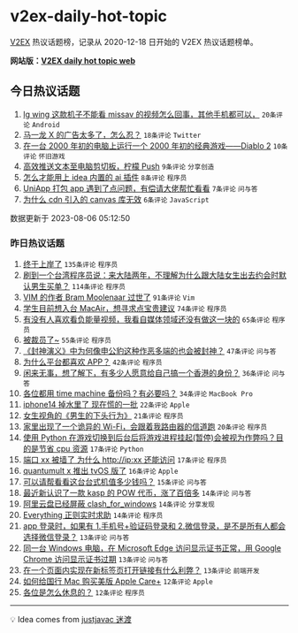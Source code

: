 # v2ex-daily-hot-topic

[V2EX](https://www.v2ex.com/) 热议话题榜，记录从 2020-12-18 日开始的 V2EX 热议话题榜单。

**网站版：[V2EX daily hot topic web](https://boojack.github.io/v2ex-daily-hot-topic-web/)**

## 今日热议话题

<!-- TODAY BEGIN -->

1. [lg wing 这款机子不能看 missav 的视频怎么回事，其他手机都可以，](https://www.v2ex.com/t/962755) `20条评论` `Android`
1. [马一龙 X 的广告太多了，怎么忍？](https://www.v2ex.com/t/962736) `18条评论` `Twitter`
1. [在一台 2000 年初的电脑上运行一个 2000 年初的经典游戏——Diablo 2](https://www.v2ex.com/t/962739) `10条评论` `怀旧游戏`
1. [高效推送文本至电脑剪切板，柠檬 Push](https://www.v2ex.com/t/962744) `9条评论` `分享创造`
1. [怎么才能用上 idea 内置的 ai 插件](https://www.v2ex.com/t/962752) `8条评论` `程序员`
1. [UniApp 打包 app 遇到了点问题，有偿请大佬帮忙看看](https://www.v2ex.com/t/962765) `7条评论` `问与答`
1. [为什么 cdn 引入的 canvas 库无效](https://www.v2ex.com/t/962738) `6条评论` `JavaScript`

数据更新于 2023-08-06 05:12:50

<!-- TODAY END -->

### 昨日热议话题

<!-- YESTERDAY BEGIN -->

1. [终于上岸了](https://www.v2ex.com/t/962626) `135条评论` `程序员`
1. [刷到一个台湾程序员说：来大陆两年，不理解为什么跟大陆女生出去约会时默认男生买单？](https://www.v2ex.com/t/962567) `114条评论` `程序员`
1. [VIM 的作者 Bram Moolenaar 过世了](https://www.v2ex.com/t/962692) `91条评论` `Vim`
1. [学生目前想入台 MacAir，想寻求点宝贵建议](https://www.v2ex.com/t/962617) `74条评论` `程序员`
1. [有没有人喜欢看负能量视频，我看自媒体领域还没有做这一块的](https://www.v2ex.com/t/962575) `65条评论` `程序员`
1. [被裁员了~](https://www.v2ex.com/t/962616) `55条评论` `程序员`
1. [《封神演义》中为何像申公豹这种作恶多端的也会被封神？](https://www.v2ex.com/t/962560) `47条评论` `问与答`
1. [为什么平台都喜欢 APP？](https://www.v2ex.com/t/962608) `42条评论` `程序员`
1. [闲来无事，想了解下，有多少人愿意给自己搞一个香港的身份？](https://www.v2ex.com/t/962643) `36条评论` `问与答`
1. [各位都用 time machine 备份吗？有必要吗？](https://www.v2ex.com/t/962591) `34条评论` `MacBook Pro`
1. [iphone14 掉水里了 现在慌的一批](https://www.v2ex.com/t/962666) `22条评论` `Apple`
1. [女生视角的《男生的下头行为》](https://www.v2ex.com/t/962705) `21条评论` `程序员`
1. [家里出现了一个诡异的 Wi-Fi，会跟着我路由器的信道跑](https://www.v2ex.com/t/962698) `20条评论` `程序员`
1. [使用 Python 在游戏切换到后台后将游戏进程挂起(暂停)会被视为作弊吗？目的是节省 cpu 资源](https://www.v2ex.com/t/962671) `17条评论` `Python`
1. [端口 xx 被墙了 为什么 http://ip:xx 还能访问](https://www.v2ex.com/t/962585) `17条评论` `程序员`
1. [quantumult x 推出 tvOS 版了](https://www.v2ex.com/t/962573) `16条评论` `Apple`
1. [可以请帮看看这台台式机值多少钱吗？](https://www.v2ex.com/t/962574) `15条评论` `问与答`
1. [最近新认识了一款 kasp 的 POW 代币，涨了百倍多](https://www.v2ex.com/t/962649) `14条评论` `问与答`
1. [阿里云盘已经屏蔽 clash_for_windows](https://www.v2ex.com/t/962640) `14条评论` `分享发现`
1. [Everything 正则实时求助](https://www.v2ex.com/t/962604) `14条评论` `程序员`
1. [app 登录时，如果有 1.手机号+验证码登录和 2.微信登录，是不是所有人都会选择微信登录？](https://www.v2ex.com/t/962696) `13条评论` `问与答`
1. [同一台 Windows 电脑，在 Microsoft Edge 访问显示证书正常，用 Google Chrome 访问显示证书过期](https://www.v2ex.com/t/962581) `13条评论` `问与答`
1. [在一个页面内实现在新标签页打开链接有什么利弊？](https://www.v2ex.com/t/962566) `13条评论` `前端开发`
1. [如何给国行 Mac 购买美版 Apple Care+](https://www.v2ex.com/t/962716) `12条评论` `Apple`
1. [各位是怎么休息的？](https://www.v2ex.com/t/962642) `12条评论` `程序员`

<!-- YESTERDAY END -->

---

💡 Idea comes from [justjavac 迷渡](https://github.com/justjavac/)
